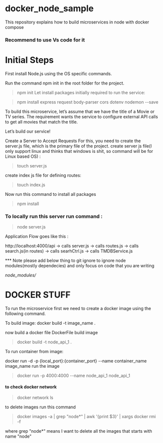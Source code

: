 # docker_node_sample
This repository explains how to build microservices in node with docker compose

### Recommend to use Vs code for it

# Initial Steps
First install Node.js using the OS specific commands.

Run the command npm init in the root folder for the project.

> npm init
Let install packages initially required to run the service:

> npm install express request body-parser cors dotenv nodemon --save

To build this microservice, let’s assume that we have the title of a Movie or TV series. The requirement wants the service to configure external API calls to get all movies that match the title.

Let’s build our service!

Create a Server to Accept Requests
For this, you need to create the server.js file, which is the primary file of the project.
create server js file(I only support linux and thinks that windows is shit, so command will be for Linux based OS) :
> touch server.js

create index js file  for defining routes:
> touch index.js


Now run this command to install all packages
> npm install


### To locally run this server run command :

> node server.js

Application Flow goes like this :

http://localhost:4000/api  -> calls server.js -> calls routes.js -> calls search.js(in routes) -> calls searhCtrl.js -> calls TMDBService.js


*** Note please add below thing to git ignore to ignore node modules(mostly dependecies) and only focus on code that you are writing

*node_modules/*




# DOCKER STUFF
To run the microservice first we need to create a docker image using the following command.

To build image:
docker build -t image_name .

now build a docker file DockerFile
build image 
> docker build -t node_api_1 .


To run container from image:

docker run -d -p {local_port}:{container_port} --name container_name image_name
run the image 
>  docker run -p 4000:4000 --name node_api_1 node_api_1


#### to check docker network

> docker network ls




to delete images run this command 
> docker images -a | grep "node*" | awk '{print $3}' | xargs docker rmi -f

where grep "node*"  means I want to delete all the images that starts with name "node"